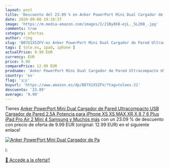```yaml
---
layout: post
title: 'Descuento del 23.09 % en Anker PowerPort Mini Dual Cargador de Pa'
date: 2020-09-08 19:10:37
image: 'https://m.media-amazon.com/images/I/21By8X8-ejL._SL200_.jpg'
comments: true
category: ofertas
author: ring
slug: 'B07X1X5ZFV-es Anker PowerPort Mini Dual Cargador de Pared Ultracompacto...'
tags: [ tole.es, ipad, iphone ]
actualPrice: 9.99 EUR
currency: EUR
price: 9.99
comparePrice: 12.99 EUR
prodname: 'Anker PowerPort Mini Dual Cargador de Pared Ultracompacto USB Cargador de Pared 2.5A Potencia para iPhone XS XS MAX XR X 8 7 6 Plus iPad Pro Air 2 Mini 4 Samsung y Muchos más'
country: 'es'
flag: '🇪🇸'
buyurl: 'https://www.amazon.es/dp/B07X1X5ZFV/?tag=tolees-21'
descuento: '23.09'
average: '9.99'
---
```


Tienes [Anker PowerPort Mini Dual Cargador de Pared Ultracompacto USB Cargador de Pared 2.5A Potencia para iPhone XS XS MAX XR X 8 7 6 Plus iPad Pro Air 2 Mini 4 Samsung y Muchos más](https://www.amazon.es/dp/B07X1X5ZFV/?tag=tolees-21) con un 23.09 % de descuento con precio de oferta de 9.99 EUR (original: 12.99 EUR) en el siguiente enlace!

[![Anker PowerPort Mini Dual Cargador de Pa](https://m.media-amazon.com/images/I/21By8X8-ejL._SL200_.jpg)](https://www.amazon.es/dp/B07X1X5ZFV/?tag=tolees-21)

ℹ️:


[🛒 Accede a la oferta!!](https://www.amazon.es/dp/B07X1X5ZFV/?tag=tolees-21)
